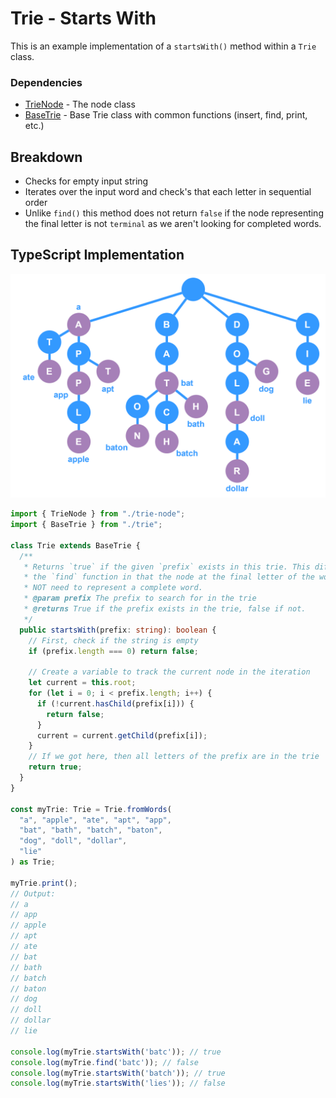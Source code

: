 # Trie - Starts With

This is an example implementation of a `startsWith()` method within a `Trie` class. 

### Dependencies
* [TrieNode](Trie%20-%20Node.md) - The node class
* [BaseTrie](Trie%20-%20Basic.md) - Base Trie class with common functions (insert, find, print, etc.)

## Breakdown
- Checks for empty input string
- Iterates over the input word and check's that each letter in sequential order
- Unlike `find()` this method does not return `false` if the node representing the final letter is not `terminal` as we aren't looking for completed words.

## TypeScript Implementation

![trie-basic-example.svg](../_images/trie-basic-example.svg)

```ts
import { TrieNode } from "./trie-node";
import { BaseTrie } from "./trie";

class Trie extends BaseTrie {
  /**
   * Returns `true` if the given `prefix` exists in this trie. This differs from
   * the `find` function in that the node at the final letter of the word does
   * NOT need to represent a complete word.
   * @param prefix The prefix to search for in the trie
   * @returns True if the prefix exists in the trie, false if not.
   */
  public startsWith(prefix: string): boolean {
    // First, check if the string is empty
    if (prefix.length === 0) return false;
    
    // Create a variable to track the current node in the iteration
    let current = this.root;
    for (let i = 0; i < prefix.length; i++) {
      if (!current.hasChild(prefix[i])) {
        return false;
      }
      current = current.getChild(prefix[i]);
    }
    // If we got here, then all letters of the prefix are in the trie
    return true;
  }
}

const myTrie: Trie = Trie.fromWords(
  "a", "apple", "ate", "apt", "app",
  "bat", "bath", "batch", "baton",
  "dog", "doll", "dollar",
  "lie"
) as Trie;

myTrie.print();
// Output:
// a
// app
// apple
// apt
// ate
// bat
// bath
// batch
// baton
// dog
// doll
// dollar
// lie

console.log(myTrie.startsWith('batc')); // true
console.log(myTrie.find('batc')); // false
console.log(myTrie.startsWith('batch')); // true
console.log(myTrie.startsWith('lies')); // false
```
